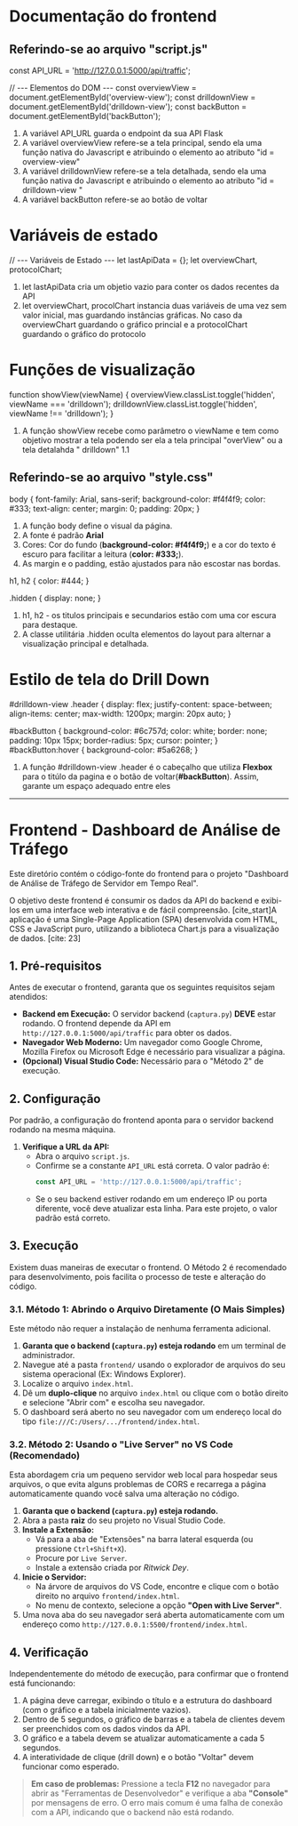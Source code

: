 # Documentação do frontend

## Referindo-se ao arquivo "script.js"

const API_URL = 'http://127.0.0.1:5000/api/traffic';

// --- Elementos do DOM ---
const overviewView = document.getElementById('overview-view');
const drilldownView = document.getElementById('drilldown-view');
const backButton = document.getElementById('backButton');

1. A variável API_URL guarda o endpoint da sua API Flask
2. A variável overviewView refere-se a tela principal, sendo ela uma função nativa do Javascript e atribuindo o elemento ao atributo "id = overview-view"
3. A variável  drilldownView refere-se a tela detalhada, sendo ela uma função nativa do Javascript e atribuindo o elemento ao atributo "id = drilldown-view "
4. A variável backButton refere-se ao botão de voltar

# Variáveis de estado 

// --- Variáveis de Estado ---
let lastApiData = {};
let overviewChart, protocolChart;

1. let lastApiData cria um objetio vazio para conter os dados recentes da API 
2. let overviewChart, procolChart instancia duas variáveis de uma vez sem valor inicial, mas guardando instâncias gráficas. No caso da overviewChart guardando o gráfico princial e a protocolChart guardando o gráfico do protocolo
   
# Funções de visualização 

function showView(viewName) {
    overviewView.classList.toggle('hidden', viewName === 'drilldown');
    drilldownView.classList.toggle('hidden', viewName !== 'drilldown');
}

1. A função showView recebe como parâmetro o viewName e tem como objetivo mostrar a tela podendo ser ela a tela principal "overView" ou a tela detalahda " drilldown"
   1.1 

## Referindo-se ao arquivo "style.css"

body {
    font-family: Arial, sans-serif;
    background-color: #f4f4f9;
    color: #333;
    text-align: center;
    margin: 0;
    padding: 20px;
}

1. A função body define o visual da página.
2. A fonte é padrão **Arial**
3. Cores: Cor do fundo (**background-color: #f4f4f9;**) e a cor do texto é escuro para facilitar a leitura (**color: #333;**).
4. As margin e o padding, estão ajustados para não escostar nas bordas.

h1, h2 { color: #444; }

.hidden { display: none; }

1. h1, h2 - os titulos principais e secundarios estão com uma cor escura para destaque.
2. A classe utilitária .hidden oculta elementos do layout para alternar a visualização principal e detalhada.

# Estilo de tela do Drill Down

#drilldown-view .header {
    display: flex;
    justify-content: space-between;
    align-items: center;
    max-width: 1200px;
    margin: 20px auto;
}

#backButton {
    background-color: #6c757d;
    color: white;
    border: none;
    padding: 10px 15px;
    border-radius: 5px;
    cursor: pointer;
}
#backButton:hover { background-color: #5a6268; }

1. A função #drilldown-view .header é o cabeçalho que utiliza **Flexbox** para o titúlo da pagina e o botão de voltar(**#backButton**). Assim, garante um espaço adequado entre eles


---------------------------------------------------------------------------------------------------
# Frontend - Dashboard de Análise de Tráfego

Este diretório contém o código-fonte do frontend para o projeto "Dashboard de Análise de Tráfego de Servidor em Tempo Real".

O objetivo deste frontend é consumir os dados da API do backend e exibi-los em uma interface web interativa e de fácil compreensão. [cite\_start]A aplicação é uma Single-Page Application (SPA) desenvolvida com HTML, CSS e JavaScript puro, utilizando a biblioteca Chart.js para a visualização de dados. [cite: 23]

## 1\. Pré-requisitos

Antes de executar o frontend, garanta que os seguintes requisitos sejam atendidos:

  * **Backend em Execução:** O servidor backend (`captura.py`) **DEVE** estar rodando. O frontend depende da API em `http://127.0.0.1:5000/api/traffic` para obter os dados.
  * **Navegador Web Moderno:** Um navegador como Google Chrome, Mozilla Firefox ou Microsoft Edge é necessário para visualizar a página.
  * **(Opcional) Visual Studio Code:** Necessário para o "Método 2" de execução.

## 2\. Configuração

Por padrão, a configuração do frontend aponta para o servidor backend rodando na mesma máquina.

1.  **Verifique a URL da API:**
      * Abra o arquivo `script.js`.
      * Confirme se a constante `API_URL` está correta. O valor padrão é:
        ```javascript
        const API_URL = 'http://127.0.0.1:5000/api/traffic';
        ```
      * Se o seu backend estiver rodando em um endereço IP ou porta diferente, você deve atualizar esta linha. Para este projeto, o valor padrão está correto.

## 3\. Execução

Existem duas maneiras de executar o frontend. O Método 2 é recomendado para desenvolvimento, pois facilita o processo de teste e alteração do código.

### 3.1. Método 1: Abrindo o Arquivo Diretamente (O Mais Simples)

Este método não requer a instalação de nenhuma ferramenta adicional.

1.  **Garanta que o backend (`captura.py`) esteja rodando** em um terminal de administrador.
2.  Navegue até a pasta `frontend/` usando o explorador de arquivos do seu sistema operacional (Ex: Windows Explorer).
3.  Localize o arquivo `index.html`.
4.  Dê um **duplo-clique** no arquivo `index.html` ou clique com o botão direito e selecione "Abrir com" e escolha seu navegador.
5.  O dashboard será aberto no seu navegador com um endereço local do tipo `file:///C:/Users/.../frontend/index.html`.

### 3.2. Método 2: Usando o "Live Server" no VS Code (Recomendado)

Esta abordagem cria um pequeno servidor web local para hospedar seus arquivos, o que evita alguns problemas de CORS e recarrega a página automaticamente quando você salva uma alteração no código.

1.  **Garanta que o backend (`captura.py`) esteja rodando.**
2.  Abra a pasta **raiz** do seu projeto no Visual Studio Code.
3.  **Instale a Extensão:**
      * Vá para a aba de "Extensões" na barra lateral esquerda (ou pressione `Ctrl+Shift+X`).
      * Procure por `Live Server`.
      * Instale a extensão criada por *Ritwick Dey*.
4.  **Inicie o Servidor:**
      * Na árvore de arquivos do VS Code, encontre e clique com o botão direito no arquivo `frontend/index.html`.
      * No menu de contexto, selecione a opção **"Open with Live Server"**.
5.  Uma nova aba do seu navegador será aberta automaticamente com um endereço como `http://127.0.0.1:5500/frontend/index.html`.

## 4\. Verificação

Independentemente do método de execução, para confirmar que o frontend está funcionando:

1.  A página deve carregar, exibindo o título e a estrutura do dashboard (com o gráfico e a tabela inicialmente vazios).
2.  Dentro de 5 segundos, o gráfico de barras e a tabela de clientes devem ser preenchidos com os dados vindos da API.
3.  O gráfico e a tabela devem se atualizar automaticamente a cada 5 segundos.
4.  A interatividade de clique (drill down) e o botão "Voltar" devem funcionar como esperado.

> **Em caso de problemas:** Pressione a tecla **F12** no navegador para abrir as "Ferramentas de Desenvolvedor" e verifique a aba **"Console"** por mensagens de erro. O erro mais comum é uma falha de conexão com a API, indicando que o backend não está rodando.